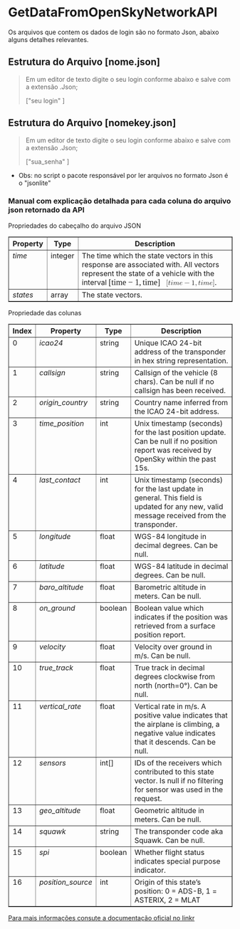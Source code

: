 # GetDataFromOpenSkyNetworkAPI
Os arquivos que contem os dados de login são no formato Json, abaixo alguns detalhes relevantes.

## Estrutura do Arquivo [nome.json]
> <p>Em um editor de texto digite o seu login conforme abaixo e salve com a extensão .Json; <p>
>["seu login"
>]

## Estrutura do Arquivo [nomekey.json]
> <p>Em um editor de texto digite o seu login conforme abaixo e salve com a extensão .Json;<p>
>["sua_senha"
>]

+ Obs: no script o pacote responsável por ler arquivos no formato Json é o "jsonlite"

### Manual com explicação detalhada para cada coluna do arquivo json retornado da API

 <p> Propriedades do cabeçalho do arquivo JSON <p> 
  <div class="wy-table-responsive" wfd-id="159"><table border="1" class="docutils">
<colgroup>
<col width="16%">
<col width="11%">
<col width="73%">
</colgroup>
<thead valign="bottom">
<tr class="row-odd"><th class="head">Property</th>
<th class="head">Type</th>
<th class="head">Description</th>
</tr>
</thead>
<tbody valign="top">
<tr class="row-even"><td><em>time</em></td>
<td>integer</td>
<td>The time which the state vectors in this response are associated with.
All vectors represent the state of a vehicle with the interval
<span class="math notranslate nohighlight" wfd-id="160"><span class="MathJax_Preview" style="color: inherit; display: none;" wfd-id="286"></span><span class="MathJax" id="MathJax-Element-1-Frame" tabindex="0" style="position: relative;" wfd-id="309" data-mathml="<math xmlns=&quot;http://www.w3.org/1998/Math/MathML&quot;><mo stretchy=&quot;false&quot;>[</mo><mi>t</mi><mi>i</mi><mi>m</mi><mi>e</mi><mo>&amp;#x2212;</mo><mn>1</mn><mo>,</mo><mi>t</mi><mi>i</mi><mi>m</mi><mi>e</mi><mo stretchy=&quot;false&quot;>]</mo></math>" role="presentation"><nobr aria-hidden="true"><span class="math" id="MathJax-Span-1" style="width: 8.075em; display: inline-block;" wfd-id="395"><span style="display: inline-block; position: relative; width: 6.888em; height: 0px; font-size: 117%;" wfd-id="397"><span style="position: absolute; clip: rect(1.309em, 1006.77em, 2.674em, -999.997em); top: -2.252em; left: 0em;" wfd-id="398"><span class="mrow" id="MathJax-Span-2" wfd-id="400"><span class="mo" id="MathJax-Span-3" style="font-family: MathJax_Main;" wfd-id="413">[</span><span class="mi" id="MathJax-Span-4" style="font-family: MathJax_Math-italic;" wfd-id="412">t</span><span class="mi" id="MathJax-Span-5" style="font-family: MathJax_Math-italic;" wfd-id="411">i</span><span class="mi" id="MathJax-Span-6" style="font-family: MathJax_Math-italic;" wfd-id="410">m</span><span class="mi" id="MathJax-Span-7" style="font-family: MathJax_Math-italic;" wfd-id="409">e</span><span class="mo" id="MathJax-Span-8" style="font-family: MathJax_Main; padding-left: 0.24em;" wfd-id="408">−</span><span class="mn" id="MathJax-Span-9" style="font-family: MathJax_Main; padding-left: 0.24em;" wfd-id="407">1</span><span class="mo" id="MathJax-Span-10" style="font-family: MathJax_Main;" wfd-id="406">,</span><span class="mi" id="MathJax-Span-11" style="font-family: MathJax_Math-italic; padding-left: 0.181em;" wfd-id="405">t</span><span class="mi" id="MathJax-Span-12" style="font-family: MathJax_Math-italic;" wfd-id="404">i</span><span class="mi" id="MathJax-Span-13" style="font-family: MathJax_Math-italic;" wfd-id="403">m</span><span class="mi" id="MathJax-Span-14" style="font-family: MathJax_Math-italic;" wfd-id="402">e</span><span class="mo" id="MathJax-Span-15" style="font-family: MathJax_Main;" wfd-id="401">]</span></span><span style="display: inline-block; width: 0px; height: 2.258em;" wfd-id="399"></span></span></span><span style="display: inline-block; overflow: hidden; vertical-align: -0.344em; border-left: 0px solid; width: 0px; height: 1.323em;" wfd-id="396"></span></span></nobr><span class="MJX_Assistive_MathML" role="presentation" wfd-id="394"><math xmlns="http://www.w3.org/1998/Math/MathML"><mo stretchy="false">[</mo><mi>t</mi><mi>i</mi><mi>m</mi><mi>e</mi><mo>−</mo><mn>1</mn><mo>,</mo><mi>t</mi><mi>i</mi><mi>m</mi><mi>e</mi><mo stretchy="false">]</mo></math></span></span><script type="math/tex" id="MathJax-Element-1">[time - 1, time]</script></span>.</td>
</tr>
<tr class="row-odd"><td><em>states</em></td>
<td>array</td>
<td>The state vectors.</td>
</tr>
</tbody>
</table></div>  
  

<p>Propriedade das colunas</p>


<div class="wy-table-responsive" wfd-id="157"><table border="1" class="docutils">
<colgroup>
<col width="7%">
<col width="19%">
<col width="9%">
<col width="65%">
</colgroup>
<thead valign="bottom">
<tr class="row-odd"><th class="head">Index</th>
<th class="head">Property</th>
<th class="head">Type</th>
<th class="head">Description</th>
</tr>
</thead>
<tbody valign="top">
<tr class="row-even"><td>0</td>
<td><em>icao24</em></td>
<td>string</td>
<td>Unique ICAO 24-bit address of the transponder in hex string
representation.</td>
</tr>
<tr class="row-odd"><td>1</td>
<td><em>callsign</em></td>
<td>string</td>
<td>Callsign of the vehicle (8 chars). Can be null if no callsign
has been received.</td>
</tr>
<tr class="row-even"><td>2</td>
<td><em>origin_country</em></td>
<td>string</td>
<td>Country name inferred from the ICAO 24-bit address.</td>
</tr>
<tr class="row-odd"><td>3</td>
<td><em>time_position</em></td>
<td>int</td>
<td>Unix timestamp (seconds) for the last position update. Can be
null if no position report was received by OpenSky within the
past 15s.</td>
</tr>
<tr class="row-even"><td>4</td>
<td><em>last_contact</em></td>
<td>int</td>
<td>Unix timestamp (seconds) for the last update in general. This
field is updated for any new, valid message received from the
transponder.</td>
</tr>
<tr class="row-odd"><td>5</td>
<td><em>longitude</em></td>
<td>float</td>
<td>WGS-84 longitude in decimal degrees. Can be null.</td>
</tr>
<tr class="row-even"><td>6</td>
<td><em>latitude</em></td>
<td>float</td>
<td>WGS-84 latitude in decimal degrees. Can be null.</td>
</tr>
<tr class="row-odd"><td>7</td>
<td><em>baro_altitude</em></td>
<td>float</td>
<td>Barometric altitude in meters. Can be null.</td>
</tr>
<tr class="row-even"><td>8</td>
<td><em>on_ground</em></td>
<td>boolean</td>
<td>Boolean value which indicates if the position was retrieved from
a surface position report.</td>
</tr>
<tr class="row-odd"><td>9</td>
<td><em>velocity</em></td>
<td>float</td>
<td>Velocity over ground in m/s. Can be null.</td>
</tr>
<tr class="row-even"><td>10</td>
<td><em>true_track</em></td>
<td>float</td>
<td>True track in decimal degrees clockwise from north (north=0°).
Can be null.</td>
</tr>
<tr class="row-odd"><td>11</td>
<td><em>vertical_rate</em></td>
<td>float</td>
<td>Vertical rate in m/s. A positive value indicates that the
airplane is climbing, a negative value indicates that it
descends. Can be null.</td>
</tr>
<tr class="row-even"><td>12</td>
<td><em>sensors</em></td>
<td>int[]</td>
<td>IDs of the receivers which contributed to this state vector.
Is null if no filtering for sensor was used in the request.</td>
</tr>
<tr class="row-odd"><td>13</td>
<td><em>geo_altitude</em></td>
<td>float</td>
<td>Geometric altitude in meters. Can be null.</td>
</tr>
<tr class="row-even"><td>14</td>
<td><em>squawk</em></td>
<td>string</td>
<td>The transponder code aka Squawk. Can be null.</td>
</tr>
<tr class="row-odd"><td>15</td>
<td><em>spi</em></td>
<td>boolean</td>
<td>Whether flight status indicates special purpose indicator.</td>
</tr>
<tr class="row-even"><td>16</td>
<td><em>position_source</em></td>
<td>int</td>
<td>Origin of this state’s position: 0 = ADS-B, 1 = ASTERIX, 2 = MLAT</td>
</tr>
</tbody>
</table></div>

<a href="https://opensky-network.org/apidoc/rest.html#response"><span class="std std-ref" wfd-id="114">Para mais informações consute a documentação oficial no linkr</span></a>
